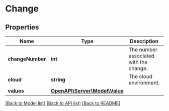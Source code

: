 # Change

## Properties
Name | Type | Description | Notes
------------ | ------------- | ------------- | -------------
**changeNumber** | **int** | The number associated with the change. | [optional] 
**cloud** | **string** | The cloud environment. | [optional] 
**values** | [**OpenAPI\Server\Model\Value**](Value.md) |  | [optional] 

[[Back to Model list]](../README.md#documentation-for-models) [[Back to API list]](../README.md#documentation-for-api-endpoints) [[Back to README]](../README.md)


